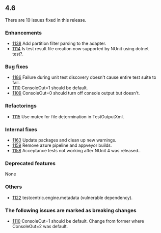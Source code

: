## 4.6

There are 10 issues fixed in this release.

### Enhancements

* [1138](https://github.com/nunit/nunit3-vs-adapter/issues/1138) Add partition filter parsing to the adapter. 
* [1114](https://github.com/nunit/nunit3-vs-adapter/issues/1114) Is test result file creation now supported by NUnit using dotnet test?. 

### Bug fixes

* [1186](https://github.com/nunit/nunit3-vs-adapter/issues/1186) Failure during unit test discovery doesn't cause entire test suite to fail. 
* [1110](https://github.com/nunit/nunit3-vs-adapter/issues/1110) ConsoleOut=1 should be default. 
* [1109](https://github.com/nunit/nunit3-vs-adapter/issues/1109) ConsoleOut=0 should turn off console output but doesn't. 

### Refactorings

* [1115](https://github.com/nunit/nunit3-vs-adapter/issues/1115) Use mutex for file determination in TestOutputXml. 

### Internal fixes

* [1163](https://github.com/nunit/nunit3-vs-adapter/issues/1163) Update packages and clean up new warnings. 
* [1159](https://github.com/nunit/nunit3-vs-adapter/issues/1159) Remove azure pipeline and appveyor builds. 
* [1158](https://github.com/nunit/nunit3-vs-adapter/issues/1158) Acceptance tests not working after NUnit 4 was released.. 

### Deprecated features

None

### Others

* [1122](https://github.com/nunit/nunit3-vs-adapter/issues/1122) testcentric.engine.metadata (vulnerable dependency). 

### The following issues are marked as breaking changes

* [1110](https://github.com/nunit/nunit3-vs-adapter/issues/1110) ConsoleOut=1 should be default. Change from former where ConsoleOut=2 was default.

